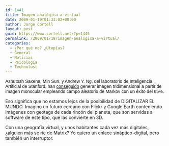 ```yaml
---
id: 1441
title: Imagen analógica a virtual
date: 2009-01-19T01:33:02+00:00
author: Jorge Cortell
layout: post
guid: https://www.cortell.net/?p=1445
permalink: /2009/01/19/imagen-analogica-a-virtual/
categories:
  - ¿Por qué no? ¿Utopías?
  - General
  - Noticias
  - Psicología
  - Technolust
---
```

<span style="font-family: arial"><span>Ashutosh Saxena, Min Sun, y Andrew Y. Ng, del laboratorio de Inteligencia Artificial de Stanford, han <a title="https://ai.stanford.edu/~asaxena/reconstruction3d/" href="https://ai.stanford.edu/~asaxena/reconstruction3d/" target="_blank">conseguido</a> generar imagen tridimensional a partir de imagen monocular empleando campo aleatorio de Markov con un éxito del 65%.</span></span>

Eso significa que no estamos lejos de la posibilidad de DIGITALIZAR EL MUNDO. Imagino un futuro cercano con Flickr y Google Earth conteniendo imágenes con geotags de cada rincón del planeta, que son servidas a software de este tipo, que las convierte en 3D.

Con una geografía virtual, y unos habitantes cada vez más digitales, ¿alguien más se rie de Matrix? Yo quiero un enlace sináptico-digital, pero también un interruptor.